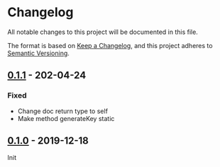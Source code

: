 # Changelog
All notable changes to this project will be documented in this file.

The format is based on [Keep a Changelog](https://keepachangelog.com/en/1.0.0/),
and this project adheres to [Semantic Versioning](https://semver.org/spec/v2.0.0.html).

## [0.1.1] - 202-04-24
### Fixed
- Change doc return type to self
- Make method generateKey static

## [0.1.0] - 2019-12-18
Init

[0.1.1]: https://github.com/eXtalionTeam/php-enum/compare/0.1.0...0.1.1
[0.1.0]: https://github.com/eXtalionTeam/php-enum/releases/tag/0.1.0
